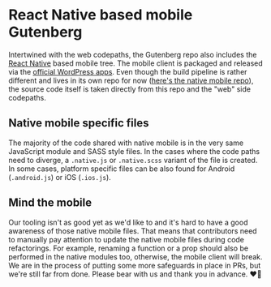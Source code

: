 # React Native based mobile Gutenberg
Intertwined with the web codepaths, the Gutenberg repo also includes the [React Native](https://facebook.github.io/react-native/) based mobile tree. The mobile client is packaged and released via the [official WordPress apps](https://wordpress.org/mobile/). Even though the build pipeline is rather different and lives in its own repo for now ([here's the native mobile repo](https://github.com/wordpress-mobile/gutenberg-mobile)), the source code itself is taken directly from this repo and the "web" side codepaths.
## Native mobile specific files
The majority of the code shared with native mobile is in the very same JavaScript module and SASS style files. In the cases where the code paths need to diverge, a `.native.js` or `.native.scss` variant of the file is created. In some cases, platform specific files can be also found for Android (`.android.js`) or iOS (`.ios.js`).
## Mind the mobile
Our tooling isn't as good yet as we'd like to and it's hard to have a good awareness of those native mobile files. That means that contributors need to manually pay attention to update the native mobile files during code refactorings. For example, renaming a function or a prop should also be performed in the native modules too, otherwise, the mobile client will break. We are in the process of putting some more safeguards in place in PRs, but we're still far from done. Please bear with us and thank you in advance. ❤️🙇‍
